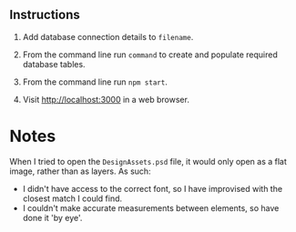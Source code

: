 Instructions
------------

1. Add database connection details to `filename`.

2. From the command line run `command` to create and populate required database tables.

3. From the command line run `npm start`.

4. Visit [http://localhost:3000](http://localhost:3000) in a web browser.

Notes
=====
When I tried to open the `DesignAssets.psd` file, it would only open as a flat image, rather than as layers. As such:

 - I didn't have access to the correct font, so I have improvised with the closest match I could find.
 - I couldn't make accurate measurements between elements, so have done it 'by eye'.
